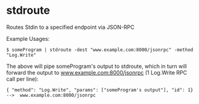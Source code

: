 # stdroute
Routes Stdin to a specified endpoint via JSON-RPC

Example Usages:

    $ someProgram | stdroute -dest "www.example.com:8000/jsonrpc" -method "Log.Write"

The above will pipe someProgram's output to stdroute, which in turn will forward the output to www.example.com:8000/jsonrpc (1 Log.Write RPC call per line):

    { "method": "Log.Write", "params": ["someProgram's output"], "id": 1}  -->  www.example.com:8000/jsonrpc
